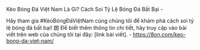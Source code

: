 Kèo Bóng Đá Việt Nam Là Gì? Cách Soi Tỷ Lệ Bóng Đá Bất Bại - 

Hãy tham gia #KèoBóngĐáViệtNam cùng chúng tôi để khám phá cách soi tỷ lệ bóng đá bất bại! 朗 Để biết thêm thông tin chi tiết, hãy truy cập vào bài viết trên web của chúng tôi tại đây: [link bài viết]. - https://8on.com/keo-bong-da-viet-nam/
